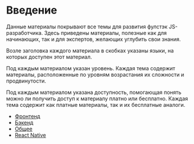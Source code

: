 # Введение

Данные материалы покрывают все темы для развития фулстэк JS-разработчика. Здесь приведены материалы, полезные как для начинающих, так и для экспертов, желающих углубить свои знания.

Возле заголовка каждого материала в скобках указаны языки, на которых доступен этот материал.

Под каждым материалом указан уровень. Каждая тема содержит материалы, расположенные по уровням возрастания их сложности и продвинутости.

Под каждым материалом указана доступность, помогающая понять можно ли получить доступ к материалу платно или бесплатно. Каждая тема содержит как платные материалы, так и их бесплатные аналоги.

- [Фронтенд](./frontend/README.md)
- [Бэкенд](./backend/README.md)
- [Общее](./general/README.md)
- [React Native](./react-native/README.md)